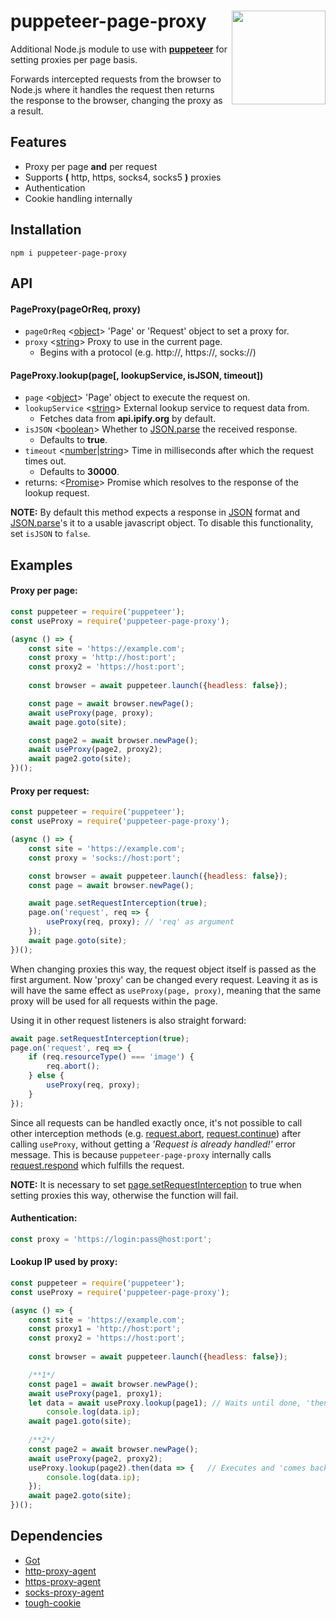 # puppeteer-page-proxy <img src="https://i.ibb.co/kQrN9QJ/puppeteer-page-proxy-logo.png" align="right" width=150 height=150/>
Additional Node.js module to use with **[puppeteer](https://www.npmjs.com/package/puppeteer)** for setting proxies per page basis.

Forwards intercepted requests from the browser to Node.js where it handles the request then returns the response to the browser, changing the proxy as a result.

## Features

- Proxy per page **and** per request
- Supports **(** http, https, socks4, socks5 **)** proxies
- Authentication
- Cookie handling internally

## Installation
```
npm i puppeteer-page-proxy
```
## API
#### PageProxy(pageOrReq, proxy)

- `pageOrReq` <[object](https://developer.mozilla.org/en-US/docs/Glossary/Object)> 'Page' or 'Request' object to set a proxy for.
- `proxy` <[string](https://developer.mozilla.org/en-US/docs/Glossary/String)> Proxy to use in the current page.
  * Begins with a protocol (e.g. http://, https://, socks://)
  
#### PageProxy.lookup(page[, lookupService, isJSON, timeout])

- `page` <[object](https://developer.mozilla.org/en-US/docs/Glossary/Object)> 'Page' object to execute the request on.
- `lookupService` <[string](https://developer.mozilla.org/en-US/docs/Glossary/String)> External lookup service to request data from.
  * Fetches data from **api.ipify.org** by default.
- `isJSON` <[boolean](https://developer.mozilla.org/en-US/docs/Glossary/Boolean)> Whether to [JSON.parse](https://developer.mozilla.org/en-US/docs/Web/JavaScript/Reference/Global_Objects/JSON/parse) the received response.
  * Defaults to **true**.
- `timeout` <[number](https://developer.mozilla.org/en-US/docs/Glossary/Number)|[string](https://developer.mozilla.org/en-US/docs/Glossary/String)> Time in milliseconds after which the request times out.
  * Defaults to **30000**.
- returns: <[Promise](https://developer.mozilla.org/en-US/docs/Web/JavaScript/Reference/Global_Objects/Promise)> Promise which resolves to the response of the lookup request.

**NOTE:** By default this method expects a response in [JSON](https://en.wikipedia.org/wiki/JSON#Example) format and [JSON.parse](https://developer.mozilla.org/en-US/docs/Web/JavaScript/Reference/Global_Objects/JSON/parse)'s it to a usable javascript object. To disable this functionality, set `isJSON` to `false`.
    
## Examples
#### Proxy per page:
```js
const puppeteer = require('puppeteer');
const useProxy = require('puppeteer-page-proxy');

(async () => {
    const site = 'https://example.com';
    const proxy = 'http://host:port';
    const proxy2 = 'https://host:port';
    
    const browser = await puppeteer.launch({headless: false});

    const page = await browser.newPage();
    await useProxy(page, proxy);
    await page.goto(site);

    const page2 = await browser.newPage();
    await useProxy(page2, proxy2);
    await page2.goto(site);
})();
```

#### Proxy per request:
```js
const puppeteer = require('puppeteer');
const useProxy = require('puppeteer-page-proxy');

(async () => {
    const site = 'https://example.com';
    const proxy = 'socks://host:port';

    const browser = await puppeteer.launch({headless: false});
    const page = await browser.newPage();

    await page.setRequestInterception(true);
    page.on('request', req => {
        useProxy(req, proxy); // 'req' as argument
    });
    await page.goto(site);
})();
```
When changing proxies this way, the request object itself is passed as the first argument. Now 'proxy' can be changed every request.
Leaving it as is will have the same effect as `useProxy(page, proxy)`, meaning that the same proxy will be used for all requests within the page.

Using it in other request listeners is also straight forward:
```js
await page.setRequestInterception(true);
page.on('request', req => {
    if (req.resourceType() === 'image') {
        req.abort();
    } else {
        useProxy(req, proxy);
    }
});
```
Since all requests can be handled exactly once, it's not possible to call other interception methods (e.g. [request.abort](https://github.com/puppeteer/puppeteer/blob/master/docs/api.md#requestaborterrorcode), [request.continue](https://github.com/puppeteer/puppeteer/blob/master/docs/api.md#requestcontinueoverrides)) after calling `useProxy`, without getting a *'Request is already handled!'* error message. This is because `puppeteer-page-proxy` internally calls [request.respond](https://github.com/puppeteer/puppeteer/blob/master/docs/api.md#requestrespondresponse) which fulfills the request.

**NOTE:** It is necessary to set [page.setRequestInterception](https://github.com/puppeteer/puppeteer/blob/master/docs/api.md#pagesetrequestinterceptionvalue) to true when setting proxies this way, otherwise the function will fail.


#### Authentication:
```js
const proxy = 'https://login:pass@host:port';
```

#### Lookup IP used by proxy:
```js
const puppeteer = require('puppeteer');
const useProxy = require('puppeteer-page-proxy');

(async () => {
    const site = 'https://example.com';
    const proxy1 = 'http://host:port';
    const proxy2 = 'https://host:port';
    
    const browser = await puppeteer.launch({headless: false});

    /**1*/
    const page1 = await browser.newPage();
    await useProxy(page1, proxy1);
    let data = await useProxy.lookup(page1); // Waits until done, 'then' continues
        console.log(data.ip);
    await page1.goto(site);
    
    /**2*/
    const page2 = await browser.newPage();
    await useProxy(page2, proxy2);
    useProxy.lookup(page2).then(data => {   // Executes and 'comes back' once done
        console.log(data.ip);
    });
    await page2.goto(site);
})();
```

## Dependencies
- [Got](https://github.com/sindresorhus/got)
- [http-proxy-agent](https://github.com/TooTallNate/node-http-proxy-agent)
- [https-proxy-agent](https://github.com/TooTallNate/node-https-proxy-agent)
- [socks-proxy-agent](https://github.com/TooTallNate/node-socks-proxy-agent)
- [tough-cookie](https://github.com/salesforce/tough-cookie)
